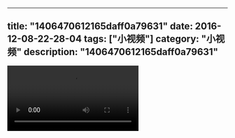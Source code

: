 
---
title: "1406470612165daff0a79631"
date: 2016-12-08-22-28-04
tags: ["小视频"]
category: "小视频"
description: "1406470612165daff0a79631"
---
<video src="http://ohtsqip0g.bkt.clouddn.com/1406470612165daff0a79631.mp4" controls="controls"></video>
